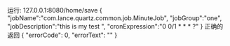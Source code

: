 运行:
    127.0.0.1:8080/home/save
    {
    	"jobName":"com.lance.quartz.common.job.MinuteJob",
    	"jobGroup":"one",
    	"jobDescription":"this is my test ",
    	"cronExpression":"0 0/1 * * * ?"
    }
    正确的返回
    {
      "errorCode": 0,
      "errorText": ""
    }


